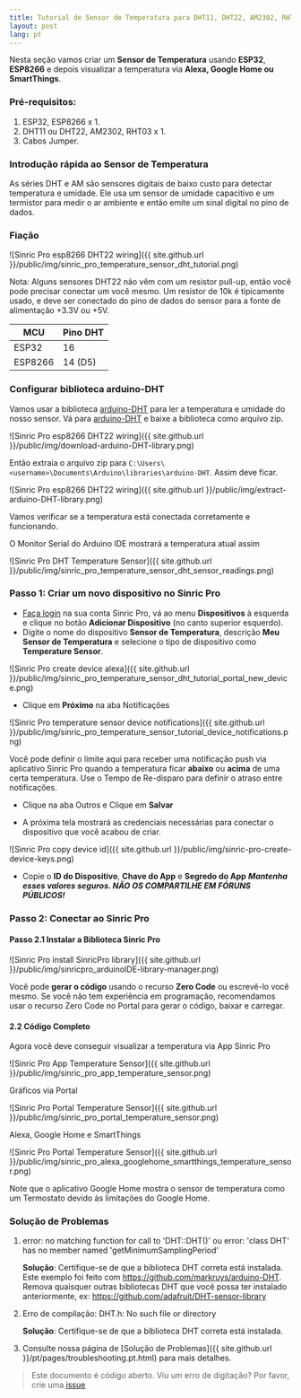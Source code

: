 ```yaml
---
title: Tutorial de Sensor de Temperatura para DHT11, DHT22, AM2302, RHT03
layout: post
lang: pt
---
```


Nesta seção vamos criar um **Sensor de Temperatura** usando **ESP32**, **ESP8266** e depois visualizar a temperatura via **Alexa, Google Home ou SmartThings**.

### Pré-requisitos:

1. ESP32, ESP8266 x 1.
2. DHT11 ou DHT22, AM2302, RHT03 x 1.
3. Cabos Jumper.

### Introdução rápida ao Sensor de Temperatura

As séries DHT e AM são sensores digitais de baixo custo para detectar temperatura e umidade. Ele usa um sensor de umidade capacitivo e um termistor para medir o ar ambiente e então emite um sinal digital no pino de dados.


### Fiação

![Sinric Pro esp8266 DHT22 wiring]({{ site.github.url }}/public/img/sinric_pro_temperature_sensor_dht_tutorial.png) 

Nota: Alguns sensores DHT22 não vêm com um resistor pull-up, então você pode precisar conectar um você mesmo. Um resistor de 10k é tipicamente usado, e deve ser conectado do pino de dados do sensor para a fonte de alimentação +3.3V ou +5V.



| MCU       | Pino DHT    |
| --------- | ------- |
| ESP32     |    16   |
| ESP8266   |    14 (D5)    |



### Configurar biblioteca arduino-DHT

Vamos usar a biblioteca [arduino-DHT](https://github.com/markruys/arduino-DHT) para ler a temperatura e umidade do nosso sensor. Vá para [arduino-DHT](https://github.com/markruys/arduino-DHT) e baixe a biblioteca como arquivo zip.

![Sinric Pro esp8266 DHT22 wiring]({{ site.github.url }}/public/img/download-arduino-DHT-library.png) 

Então extraia o arquivo zip para `C:\Users\<username>\Documents\Arduino\libraries\arduino-DHT`. Assim deve ficar.

![Sinric Pro esp8266 DHT22 wiring]({{ site.github.url }}/public/img/extract-arduino-DHT-library.png) 

Vamos verificar se a temperatura está conectada corretamente e funcionando.

<script src="https://gist.github.com/kakopappa/08c5cd5bbee8da13e6ca081afd017974.js"></script>

O Monitor Serial do Arduino IDE mostrará a temperatura atual assim

![Sinric Pro DHT Temperature Sensor]({{ site.github.url }}/public/img/sinric_pro_temperature_sensor_dht_sensor_readings.png)

### Passo 1: Criar um novo dispositivo no Sinric Pro

* [Faça login](http://portal.sinric.pro) na sua conta Sinric Pro, vá ao menu **Dispositivos** à esquerda e clique no botão **Adicionar Dispositivo** (no canto superior esquerdo).
* Digite o nome do dispositivo **Sensor de Temperatura**, descrição **Meu Sensor de Temperatura** e selecione o tipo de dispositivo como **Temperature Sensor**.

![Sinric Pro create device alexa]({{ site.github.url }}/public/img/sinric_pro_temperature_sensor_dht_tutorial_portal_new_device.png)

* Clique em **Próximo** na aba Notificações

![Sinric Pro temperature sensor device notifications]({{ site.github.url }}/public/img/sinric_pro_temperature_sensor_tutorial_device_notifications.png)

Você pode definir o limite aqui para receber uma notificação push via aplicativo Sinric Pro quando a temperatura ficar **abaixo** ou **acima** de uma certa temperatura. Use o Tempo de Re-disparo para definir o atraso entre notificações.

* Clique na aba Outros e Clique em **Salvar**

* A próxima tela mostrará as credenciais necessárias para conectar o dispositivo que você acabou de criar.

![Sinric Pro copy device id]({{ site.github.url }}/public/img/sinric-pro-create-device-keys.png)

* Copie o **ID do Dispositivo**, **Chave do App** e **Segredo do App** ***Mantenha esses valores seguros. NÃO OS COMPARTILHE EM FÓRUNS PÚBLICOS!***

### Passo 2: Conectar ao Sinric Pro

#### Passo 2.1 Instalar a Biblioteca Sinric Pro

![Sinric Pro install SinricPro library]({{ site.github.url }}/public/img/sinricpro_arduinoIDE-library-manager.png)

Você pode **gerar o código** usando o recurso **Zero Code** ou escrevê-lo você mesmo. Se você não tem experiência em programação, recomendamos usar o recurso Zero Code no Portal para gerar o código, baixar e carregar.

#### 2.2 Código Completo
  
<script src="https://gist.github.com/kakopappa/a6574e1e0c57a5cdcb46d357a5dd6ee3.js"></script>
 
Agora você deve conseguir visualizar a temperatura via App Sinric Pro
  
![Sinric Pro App Temperature Sensor]({{ site.github.url }}/public/img/sinric_pro_app_temperature_sensor.png)

Gráficos via Portal

![Sinric Pro Portal Temperature Sensor]({{ site.github.url }}/public/img/sinric_pro_portal_temperature_sensor.png)

Alexa, Google Home e SmartThings

![Sinric Pro Portal Temperature Sensor]({{ site.github.url }}/public/img/sinric_pro_alexa_googlehome_smartthings_temperature_sensor.png)

Note que o aplicativo Google Home mostra o sensor de temperatura como um Termostato devido às limitações do Google Home.

### Solução de Problemas

1. error: no matching function for call to 'DHT::DHT()' ou error: 'class DHT' has no member named 'getMinimumSamplingPeriod'

    **Solução**: Certifique-se de que a biblioteca DHT correta está instalada. Este exemplo foi feito com https://github.com/markruys/arduino-DHT. Remova quaisquer outras bibliotecas DHT que você possa ter instalado anteriormente, ex: https://github.com/adafruit/DHT-sensor-library

2. Erro de compilação: DHT.h: No such file or directory

    **Solução**: Certifique-se de que a biblioteca DHT correta está instalada.

2. Consulte nossa página de [Solução de Problemas]({{ site.github.url }}/pt/pages/troubleshooting.pt.html) para mais detalhes.


 
> Este documento é código aberto. Viu um erro de digitação? Por favor, crie uma [issue](https://github.com/sinricpro/help-docs)